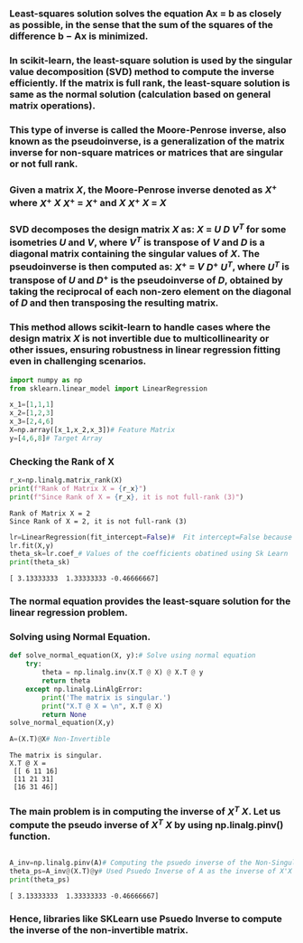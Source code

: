 ### Least-squares solution solves the equation Ax = b as closely as possible, in the sense that the sum of the squares of the difference b − Ax is minimized.

### In scikit-learn, the least-square solution is used by the singular value decomposition (SVD) method to compute the inverse efficiently. If the matrix is full rank, the least-square solution is same as the normal solution (calculation based on general matrix operations).

### This type of inverse is called the Moore-Penrose inverse, also known as the pseudoinverse, is a generalization of the matrix inverse for non-square matrices or matrices that are singular or not full rank.

### Given a matrix $X$,  the Moore-Penrose inverse denoted as $X^+$ where $X^+$ $X$ $X^+$ = $X^+$ and $X$ $X^+$ $X$ = $X$

### SVD decomposes the design matrix $X$ as: $X$ = $U$ $D$ $V^T$ for some isometries $U$ and $V$, where  $V^T$ is transpose of $V$ and $D$ is a diagonal matrix containing the singular values of $X$. The pseudoinverse is then computed as: $X^+$ = $V$ $D^+$ $U^T$, where $U^T$ is transpose of $U$ and $D^+$ is the pseudoinverse of $D$, obtained by taking the reciprocal of each non-zero element on the diagonal of $D$ and then transposing the resulting matrix.

### This method allows scikit-learn to handle cases where the design matrix $X$ is not invertible due to multicollinearity or other issues, ensuring robustness in linear regression fitting even in challenging scenarios.





```python
import numpy as np
from sklearn.linear_model import LinearRegression

```


```python
x_1=[1,1,1]
x_2=[1,2,3]
x_3=[2,4,6]
X=np.array([x_1,x_2,x_3])# Feature Matrix
y=[4,6,8]# Target Array

```

### Checking the Rank of X


```python
r_x=np.linalg.matrix_rank(X)
print(f"Rank of Matrix X = {r_x}")
print(f"Since Rank of X = {r_x}, it is not full-rank (3)")
```

    Rank of Matrix X = 2
    Since Rank of X = 2, it is not full-rank (3)



```python
lr=LinearRegression(fit_intercept=False)#  Fit intercept=False because we have already included a columns of 1 in X for intercept.
lr.fit(X,y)
theta_sk=lr.coef_# Values of the coefficients obatined using Sk Learn
print(theta_sk)
```

    [ 3.13333333  1.33333333 -0.46666667]


### The normal equation provides the least-square solution for the linear regression problem.

### Solving using Normal Equation.


```python
def solve_normal_equation(X, y):# Solve using normal equation
    try:
        theta = np.linalg.inv(X.T @ X) @ X.T @ y
        return theta
    except np.linalg.LinAlgError:
        print('The matrix is singular.')
        print("X.T @ X = \n", X.T @ X)
        return None
solve_normal_equation(X,y)

A=(X.T)@X# Non-Invertible
```

    The matrix is singular.
    X.T @ X = 
     [[ 6 11 16]
     [11 21 31]
     [16 31 46]]


### The main problem is in computing the inverse of $X^T$ $X$. Let us compute the pseudo inverse of $X^T$ $X$ by using np.linalg.pinv() function.


```python

A_inv=np.linalg.pinv(A)# Computing the psuedo inverse of the Non-Singular Matrix A
theta_ps=A_inv@(X.T)@y# Used Psuedo Inverse of A as the inverse of X'X in the normal equation
print(theta_ps)
```

    [ 3.13333333  1.33333333 -0.46666667]


### Hence, libraries like SKLearn use Psuedo Inverse to compute the inverse of the non-invertible matrix.
